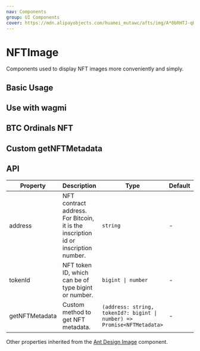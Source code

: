 ```yaml
---
nav: Components
group: UI Components
cover: https://mdn.alipayobjects.com/huamei_mutawc/afts/img/A*0bRHTJ-qHbIAAAAAAAAAAAAADlrGAQ/original
---
```


# NFTImage

Components used to display NFT images more conveniently and simply.

## Basic Usage

<code src="./demos/basic.tsx"></code>

## Use with wagmi

<code src="./demos/wagmi.tsx"></code>

## BTC Ordinals NFT

<code src="./demos/ordinals.tsx"></code>

## Custom getNFTMetadata

<code src="./demos/customGetNFTMetadata.tsx"></code>

## API

| Property | Description | Type | Default | Version |
| --- | --- | --- | --- | --- |
| address | NFT contract address. For Bitcoin, it is the inscription id or inscription number. | `string` | - | - |
| tokenId | NFT token ID, which can be of type bigint or number. | `bigint \| number` | - | - |
| getNFTMetadata | Custom method to get NFT metadata. | `(address: string, tokenId?: bigint \| number) => Promise<NFTMetadata>` | - | - |

Other properties inherited from the [Ant Design Image](https://ant-design.antgroup.com/components/image) component.
